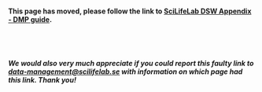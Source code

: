 #### This page has moved, please follow the link to **[SciLifeLab DSW Appendix - DMP guide](https://dsw-appendix.scilifelab.se/dmp-guide)**.
<br/><br/>

##### We would also very much appreciate if you could report this faulty link to **[data-management@scilifelab.se](mailto:data-management@scilifelab.se?subject=DSW:%20Faulty%20link)** with information on which page had this link. Thank you!